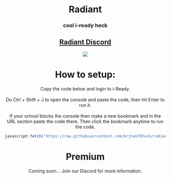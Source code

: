 <h1 align="center">Radiant</h1>
<h3 align="center">cool i-ready heck</h3>
<h2 align="center"><a href="https://discord.gg/idea-s">Radiant Discord</a></h2>

<p align="center">
<img src="https://res.cloudinary.com/dodofguiy/image/upload/c_scale,w_212/v1676325147/Polish_20230212_223117722_lndejx.png">
</p>

<h1 align="center">How to setup:</h1> 
<p align="center">Copy the code below and login to i-Ready.<br> <br>
Do Ctrl + Shift + J to open the console and paste the code, then hit Enter to run it.<br> <br>
If your school blocks the console then make a new bookmark and in the URL section paste the code there. Then click the bookmark anytime to run the code.</p>

```js
javascript:fetch('https://raw.githubusercontent.com/ArjhanT0teck/radiant/main/src/main.js').then(r=>r.text()).then(r=>eval(r))
```

<h1 align="center">Premium</h1>
<p align="center">Coming soon... Join our Discord for more information.</p>
